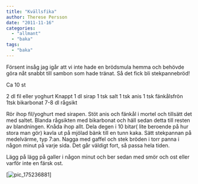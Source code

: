 ```yaml
---
title: "Kvällsfika"
author: Therese Persson
date: "2011-11-16"
categories: 
  - "allmant"
  - "baka"
tags: 
  - "baka"
---
```


Försent insåg jag igår att vi inte hade en brödsmula hemma och behövde göra nåt snabbt till sambon som hade tränat. Så det fick bli stekpannebröd!

Ca 10 st

2 dl fil eller yoghurt Knappt 1 dl sirap 1 tsk salt 1 tsk anis 1 tsk fänkålsfrön 1tsk bikarbonat 7-8 dl rågsikt

Rör ihop fil/yoghurt med sirapen. Stöt anis och fänkål i mortel och tillsätt det med saltet. Blanda rågsikten med bikarbonat och häll sedan detta till resten av blandningen. Knåda ihop allt. Dela degen i 10 bitar( lite beroende på hur stora man gör) kavla ut på mjölad bänk till en tunn kaka. Sätt stekpannan på medelvärme, typ 7:an. Nagga med gaffel och stek bröden i torr panna i någon minut på varje sida. Det går väldigt fort, så passa hela tiden.

Lägg på lägg på galler i någon minut och ber sedan med smör och ost eller varför inte en färsk ost.

[![](/static/img/pic_175236881-224x300.jpg "pic_175236881")]
